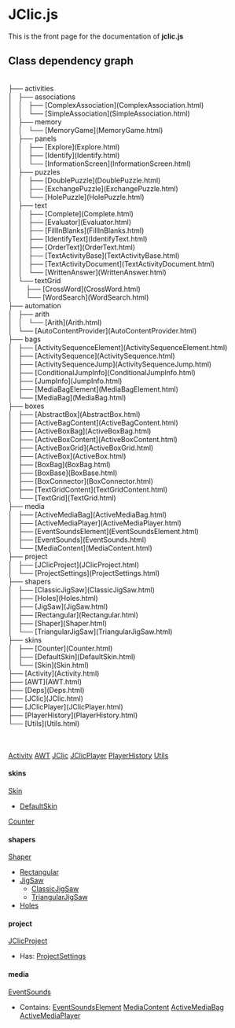 # JClic.js

This is the front page for the documentation of __jclic.js__

## Class dependency graph

<br>
├── activities<br>
│   ├── associations<br>
│   │   ├── [ComplexAssociation](ComplexAssociation.html)<br>
│   │   └── [SimpleAssociation](SimpleAssociation.html)<br>
│   ├── memory<br>
│   │   └── [MemoryGame](MemoryGame.html)<br>
│   ├── panels<br>
│   │   ├── [Explore](Explore.html)<br>
│   │   ├── [Identify](Identify.html)<br>
│   │   └── [InformationScreen](InformationScreen.html)<br>
│   ├── puzzles<br>
│   │   ├── [DoublePuzzle](DoublePuzzle.html)<br>
│   │   ├── [ExchangePuzzle](ExchangePuzzle.html)<br>
│   │   └── [HolePuzzle](HolePuzzle.html)<br>
│   ├── text<br>
│   │   ├── [Complete](Complete.html)<br>
│   │   ├── [Evaluator](Evaluator.html)<br>
│   │   ├── [FillInBlanks](FillInBlanks.html)<br>
│   │   ├── [IdentifyText](IdentifyText.html)<br>
│   │   ├── [OrderText](OrderText.html)<br>
│   │   ├── [TextActivityBase](TextActivityBase.html)<br>
│   │   ├── [TextActivityDocument](TextActivityDocument.html)<br>
│   │   └── [WrittenAnswer](WrittenAnswer.html)<br>
│   └── textGrid<br>
│   &nbsp;&nbsp;&nbsp; ├── [CrossWord](CrossWord.html)<br>
│   &nbsp;&nbsp;&nbsp; └── [WordSearch](WordSearch.html)<br>
├── automation<br>
│   ├── arith<br>
│   │   └── [Arith](Arith.html)<br>
│   └── [AutoContentProvider](AutoContentProvider.html)<br>
├── bags<br>
│   ├── [ActivitySequenceElement](ActivitySequenceElement.html)<br>
│   ├── [ActivitySequence](ActivitySequence.html)<br>
│   ├── [ActivitySequenceJump](ActivitySequenceJump.html)<br>
│   ├── [ConditionalJumpInfo](ConditionalJumpInfo.html)<br>
│   ├── [JumpInfo](JumpInfo.html)<br>
│   ├── [MediaBagElement](MediaBagElement.html)<br>
│   └── [MediaBag](MediaBag.html)<br>
├── boxes<br>
│   ├── [AbstractBox](AbstractBox.html)<br>
│   ├── [ActiveBagContent](ActiveBagContent.html)<br>
│   ├── [ActiveBoxBag](ActiveBoxBag.html)<br>
│   ├── [ActiveBoxContent](ActiveBoxContent.html)<br>
│   ├── [ActiveBoxGrid](ActiveBoxGrid.html)<br>
│   ├── [ActiveBox](ActiveBox.html)<br>
│   ├── [BoxBag](BoxBag.html)<br>
│   ├── [BoxBase](BoxBase.html)<br>
│   ├── [BoxConnector](BoxConnector.html)<br>
│   ├── [TextGridContent](TextGridContent.html)<br>
│   └── [TextGrid](TextGrid.html)<br>
├── media<br>
│   ├── [ActiveMediaBag](ActiveMediaBag.html)<br>
│   ├── [ActiveMediaPlayer](ActiveMediaPlayer.html)<br>
│   ├── [EventSoundsElement](EventSoundsElement.html)<br>
│   ├── [EventSounds](EventSounds.html)<br>
│   └── [MediaContent](MediaContent.html)<br>
├── project<br>
│   ├── [JClicProject](JClicProject.html)<br>
│   └── [ProjectSettings](ProjectSettings.html)<br>
├── shapers<br>
│   ├── [ClassicJigSaw](ClassicJigSaw.html)<br>
│   ├── [Holes](Holes.html)<br>
│   ├── [JigSaw](JigSaw.html)<br>
│   ├── [Rectangular](Rectangular.html)<br>
│   ├── [Shaper](Shaper.html)<br>
│   └── [TriangularJigSaw](TriangularJigSaw.html)<br>
├── skins<br>
│   ├── [Counter](Counter.html)<br>
│   ├── [DefaultSkin](DefaultSkin.html)<br>
│   └── [Skin](Skin.html)<br>
├── [Activity](Activity.html)<br>
├── [AWT](AWT.html)<br>
├── [Deps](Deps.html)<br>
├── [JClic](JClic.html)<br>
├── [JClicPlayer](JClicPlayer.html)<br>
├── [PlayerHistory](PlayerHistory.html)<br>
└── [Utils](Utils.html)<br>
<br><br>



[Activity](Activity.html)
[AWT](AWT.html)
[JClic](JClic.html)
[JClicPlayer](JClicPlayer.html)
[PlayerHistory](PlayerHistory.html)
[Utils](Utils.html)

#### skins ####
[Skin](Skin.html)
* [DefaultSkin](DefaultSkin.html)

[Counter](Counter.html)

#### shapers ####
[Shaper](Shaper.html)
* [Rectangular](Rectangular.html)
* [JigSaw](JigSaw.html)
  * [ClassicJigSaw](ClassicJigSaw.html)
  * [TriangularJigSaw](TriangularJigSaw.html)
* [Holes](Holes.html)

#### project ####
[JClicProject](JClicProject.html)
* Has: [ProjectSettings](ProjectSettings.html)

#### media ####
[EventSounds](EventSounds.html)
* Contains: [EventSoundsElement](EventSoundsElement.html)
[MediaContent](MediaContent.html)
[ActiveMediaBag](ActiveMediaBag.html)
[ActiveMediaPlayer](ActiveMediaPlayer.html)







